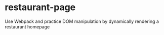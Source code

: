 # restaurant-page
Use Webpack and practice DOM manipulation by dynamically rendering a restaurant homepage
